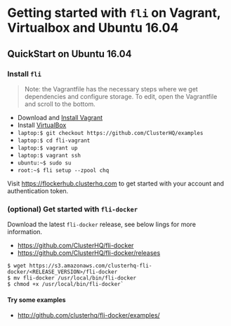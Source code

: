
# Getting started with `fli` on Vagrant, Virtualbox and Ubuntu 16.04

## QuickStart on Ubuntu 16.04

### Install `fli`

> Note: the Vagrantfile has the necessary steps where we get dependencies and configure storage. To edit, open the Vagrantfile and scroll to the bottom.

- Download and [Install Vagrant](https://www.vagrantup.com/)
- Install [VirtualBox](https://www.virtualbox.org/wiki/Downloads)
- `laptop:$ git checkout https://github.com/ClusterHQ/examples`
- `laptop:$ cd fli-vagrant`
- `laptop:$ vagrant up`
- `laptop:$ vagrant ssh`
- `ubuntu:~$ sudo su`
- `root:~$ fli setup --zpool chq`

Visit https://flockerhub.clusterhq.com to get started with your account and authentication token.

### (optional) Get started with `fli-docker`

Download the latest `fli-docker` release, see below lings for more information.

- https://github.com/ClusterHQ/fli-docker
- https://github.com/ClusterHQ/fli-docker/releases

```
$ wget https://s3.amazonaws.com/clusterhq-fli-docker/<RELEASE_VERSION>/fli-docker
$ mv fli-docker /usr/local/bin/fli-docker
$ chmod +x /usr/local/bin/fli-docker`
```

#### Try some examples

- http://github.com/clusterhq/fli-docker/examples/


